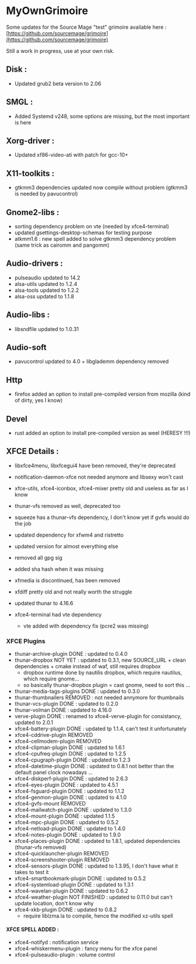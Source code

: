 # MyOwnGrimoire

Some updates for the Source Mage "test" grimoire available here : [https://github.com/sourcemage/grimoire](https://github.com/sourcemage/grimoire)

Still a work in progress, use at your own risk.


## Disk :
 - Updated grub2 beta version to 2.06

## SMGL :
 - Added Systemd v248, some options are missing, but the most important is here

## Xorg-driver :
 - Updated xf86-video-ati with patch for gcc-10+

## X11-toolkits :
 - gtkmm3 dependencies updated now compile without problem (gtkmm3 is needed by pavucontrol)

## Gnome2-libs :
 - sorting dependency problem on vte (needed by xfce4-terminal)
 - updated gsettings-desktop-schemas for testing purpose
 - atkmm1.6 : new spell added to solve gtkmm3 dependency problem (same trick as cairomm and pangomm)

## Audio-drivers :
 - pulseaudio updated to 14.2
 - alsa-utils updated to 1.2.4
 - alsa-tools updated to 1.2.2
 - alsa-oss updated to 1.1.8

## Audio-libs :
 - libsndfile updated to 1.0.31

## Audio-soft
 - pavucontrol updated to 4.0 + libglademm dependency removed

## Http
 - firefox added an option to install pre-compiled version from mozilla (kind of dirty, yes I know)

## Devel
 - rust added an option to install pre-compiled version as weel (HERESY !!!)

## XFCE Details :
- libxfce4menu, libxfcegui4 have been removed, they're deprecated
- notification-daemon-xfce not needed anymore and libsexy won't cast
- xfce-utils, xfce4-iconbox, xfce4-mixer pretty old and useless as far as I know
- thunar-vfs removed as well, deprecated too
- squeeze has a thunar-vfs dependency, I don't know yet if gvfs would do the job

- updated dependency for xfwm4 and ristretto
- updated version for almost everything else
- removed all gpg sig
- added sha hash when it was missing

- xfmedia is discontinued, has been removed
- xfdiff pretty old and not really worth the struggle
- updated thunar to 4.16.6

- xfce4-terminal had vte dependency
	- vte added with dependency fix (pcre2 was missing)

### XFCE Plugins
 - thunar-archive-plugin DONE : updated to 0.4.0
 - thunar-dropbox NOT YET : updated to 0.3.1, new SOURCE_URL + clean dependencies + cmake instead of waf, still requires dropbox
	- dropbox runtime done by nautilis dropbox, which require nautilus, which require gnome...
	- so basically thunar-dropbox plugin = cast gnome, need to sort this ...
 - thunar-media-tags-plugins DONE : updated to 0.3.0
 - thunar-thumbnailers REMOVED : not needed annymore for thumbnails
 - thunar-vcs-plugin DONE : updated to 0.2.0
 - thunar-volman DONE : updated to 4.16.0
 - verve-plugin DONE : renamed to xfce4-verve-plugin for consistancy, updated to 2.0.1
 - xfce4-battery-plugin DONE : updated tp 1.1.4, can't test it unfortunately
 - xfce4-cddrive-plugin REMOVED
 - xfce4-cellmodem-plugin REMOVED
 - xfce4-clipman-plugin DONE : updated to 1.6.1
 - xfce4-cpufreq-plugin DONE : updated to 1.2.5
 - xfce4-cpugraph-plugin DONE : updated to 1.2.3
 - xfce4-datetime-plugin DONE : updated to 0.8.1 not better than the default panel clock nowadays ...
 - xfce4-diskperf-plugin DONE : updated to 2.6.3
 - xfce4-eyes-plugin DONE : updated to 4.5.1
 - xfce4-fsguard-plugin DONE : updated to 1.1.2
 - xfce4-genmon-plugin DONE : updated to 4.1.0
 - xfce4-gvfs-mount REMOVED
 - xfce4-mailwatch-plugin DONE : updated to 1.3.0
 - xfce4-mount-plugin DONE : updated 1.1.5
 - xfce4-mpc-plugin DONE : updated to 0.5.2
 - xfce4-netload-plugin DONE : updated to 1.4.0
 - xfce4-notes-plugin DONE : updated to 1.9.0
 - xfce4-places-plugin DONE : updated to 1.8.1, updated dependencies (thunar-vfs removed)
 - xfce4-quicklauncher-plugin REMOVED
 - xfce4-screenshooter-plugin REMOVED
 - xfce4-sensors-plugin DONE : updated to 1.3.95, I don't have what it takes to test it
 - xfce4-smartbookmark-plugin DONE : updated to 0.5.2
 - xfce4-systemload-plugin DONE : updated to 1.3.1
 - xfce4-wavelan-plugin DONE : updated to 0.6.2
 - xfce4-weather-plugin NOT FINISHED : updated to 0.11.0 but can't update location, don't know why
 - xfce4-xkb-plugin DONE : updated to 0.8.2
	- require liblzma.la to compile, hence the modified xz-utils spell


#### XFCE SPELL ADDED :
 - xfce4-notifyd : notification service
 - xfce4-whiskermenu-plugin : fancy menu for the xfce panel
 - xfce4-pulseaudio-plugin : volume control 
